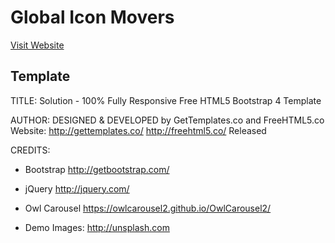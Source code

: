 # Global Icon Movers
[Visit Website](https://globaliconmovers.herokuapp.com/)
## Template
TITLE: 
Solution - 100% Fully Responsive Free HTML5 Bootstrap 4 Template

AUTHOR:
DESIGNED & DEVELOPED by GetTemplates.co and FreeHTML5.co
Website: http://gettemplates.co/ http://freehtml5.co/
Released



CREDITS:

- Bootstrap
http://getbootstrap.com/

- jQuery
http://jquery.com/

- Owl Carousel
https://owlcarousel2.github.io/OwlCarousel2/

- Demo Images:
http://unsplash.com